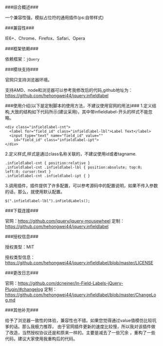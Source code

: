 ###综合概述###

一个兼容性强，模拟占位符的通用插件(ps:自带样式)

###兼容性###

IE6+、Chrome、Firefox、Safari、Opera

###框架依赖###

依赖框架：`jQuery`

###模块支持###

官网只支持浏览器环境。

支持AMD、node和浏览器可以参考我修改后的代码,github地址为：https://github.com/hehongwei44/jquery.infieldlabel

###使用介绍(以下是定制脚本的使用方法，不建议使用官网的用法)###
1.定义结构,大致的结构如下代码所示(建议采用)，其中带infieldlabel-开头的样式不能忽略。

    <div class="infieldlabel-cnt">
      <label for="field_id" class="infieldlabel-lbl">Label Text</label>
      <input type="text" name="field_id" value=""
    	id="field_id" class="infieldlabel-ipt">
    </div>
       
2.定义样式,样式是通过class名称关联的，不建议使用id或者tagname.
    
    .infieldlabel-cnt { position:relative }
    .infieldlabel-cnt .infieldlabel-lbl { position:absolute; top:0; left:0; cursor:text }
    .infieldlabel-cnt .infieldlabel-ipt { }
    
3.调用插件，插件提供了许多配置，可以参考源码中的配置说明，如果不传入参数的话，那么，就使用默认配置。
    
    $(".infieldlabel-lbl").inFieldLabels();
    
###下载连接###

官网：https://github.com/jquery/jquery-mousewheel
定制：https://github.com/hehongwei44/jquery.infieldlabel

###授权信息###

授权类型：MIT

授权类型信息：https://github.com/hehongwei44/jquery.infieldlabel/blob/master/LICENSE

###更改日志###

官网：https://github.com/dcneiner/In-Field-Labels-jQuery-Plugin/#changelog
定制：https://github.com/hehongwei44/jquery.infieldlabel/blob/master/ChangeLog.md

###其他补充###

给予了浏览器一致性的体验，兼容性也不错。如果您觉得通过value值模仿比较坑爹的话。那么我极力推荐，
由于官网插件更新的速度比较慢，所以我对该插件做了改造，当然授权协议还是和原来一样的。主要是减去了一些冗余
，重构了一些代码，建议大家使用我重构后的代码。



